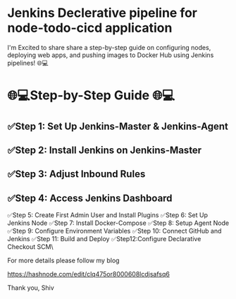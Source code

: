 # Jenkins Declerative pipeline for node-todo-cicd application


I'm Excited to share share a step-by-step guide on configuring nodes, deploying web apps, and pushing images to Docker Hub using Jenkins pipelines! 🌐💻

# 🌐💻Step-by-Step Guide 🌐💻
## ✅Step 1: Set Up Jenkins-Master & Jenkins-Agent
## ✅Step 2: Install Jenkins on Jenkins-Master
## ✅Step 3: Adjust Inbound Rules
## ✅Step 4: Access Jenkins Dashboard
✅Step 5: Create First Admin User and Install Plugins
✅Step 6: Set Up Jenkins Node
✅Step 7: Install Docker-Compose
✅Step 8: Setup Agent Node
✅Step 9: Configure Environment Variables
✅Step 10: Connect GitHub and Jenkins
✅Step 11: Build and Deploy
✅Step12:Configure Declarative Checkout SCM\

For more details please follow my blog

https://hashnode.com/edit/clq475or8000608lcdjsafsq6

Thank you,
Shiv
